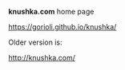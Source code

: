 **knushka.com** home page

https://gorioli.github.io/knushka/

Older version is:

http://knushka.com/